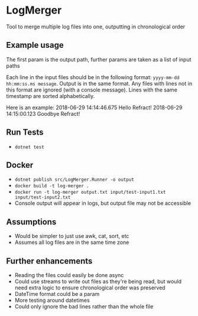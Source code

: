 # LogMerger
Tool to merge multiple log files into one, outputting in chronological order

## Example usage
The first param is the output path, further params are taken as a list of input paths

Each line in the input files should be in the following format: `yyyy-mm-dd hh:mm:ss.ms message`.
Output is in the same format.
Any files with lines not in this format are ignored (with a console message).
Lines with the same timestamp are sorted alphabetically.

Here is an example:
2018-06-29 14:14:46.675 Hello Refract!
2018-06-29 14:15:00.123 Goodbye Refract!

## Run Tests
- `dotnet test`

## Docker
- `dotnet publish src/LogMerger.Runner -o output`
- `docker build -t log-merger .`
- `docker run -t log-merger output.txt input/test-input1.txt input/test-input2.txt`
- Console output will appear in logs, but output file may not be accessible

## Assumptions
- Would be simpler to just use awk, cat, sort, etc
- Assumes all log files are in the same time zone

## Further enhancements
- Reading the files could easily be done async
- Could use streams to write out files as they're being read, but would need extra logic to ensure chronological order was preserved
- DateTime format could be a param
- More testing around datetimes
- Could only ignore the bad lines rather than the whole file